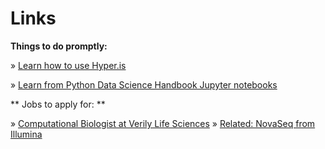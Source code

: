 # Links

**Things to do promptly:**

» [Learn how to use Hyper.is](https://hyper.is)

» [Learn from Python Data Science Handbook Jupyter notebooks](https://github.com/jakevdp/PythonDataScienceHandbook)

** Jobs to apply for: **

» [Computational Biologist at Verily Life Sciences](https://www.google.com/about/careers/search#!t=jo&jid=240155001&)
»   [Related: NovaSeq from Illumina](http://www.illumina.com/systems/sequencing-platforms/novaseq.html)
